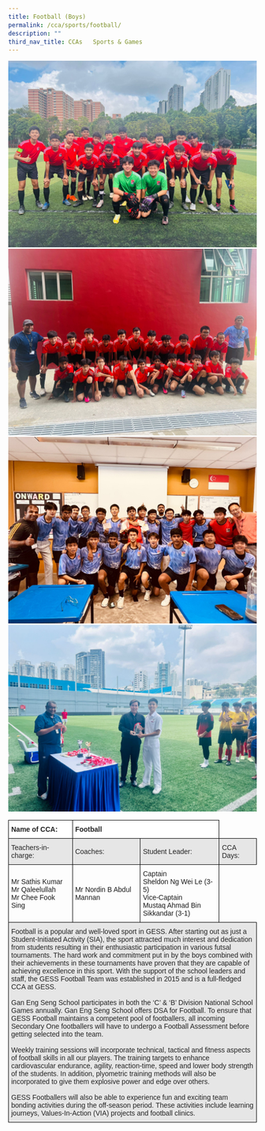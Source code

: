 ```yaml
---
title: Football (Boys)
permalink: /cca/sports/football/
description: ""
third_nav_title: CCAs   Sports & Games
---
```

![](/images/b%20division%20boys.jpeg)
<br>
![](/images/c%20division%20boys.jpeg)
<br>
![](/images/celebrations%20with%20the%20graduating%20cohort.jpeg)
<br>
![](/images/nsg%20fair%20play%20award.jpeg)
<br>

<style type="text/css">
.tg  {border-collapse:collapse;border-spacing:0;}
.tg td{border-color:black;border-style:solid;border-width:1px;font-family:Arial, sans-serif;font-size:14px;
  overflow:hidden;padding:10px 5px;word-break:normal;}
.tg th{border-color:black;border-style:solid;border-width:1px;font-family:Arial, sans-serif;font-size:14px;
  font-weight:normal;overflow:hidden;padding:10px 5px;word-break:normal;}
.tg .tg-l2bf{background-color:#FFF;color:#222;font-weight:bold;text-align:left;vertical-align:top}
.tg .tg-h5mn{background-color:#E6E6E6;color:#222;text-align:left;vertical-align:middle}
.tg .tg-1ppo{background-color:#FFF;color:#222;text-align:left;vertical-align:middle}
</style>
<table class="tg">
<thead>
  <tr>
    <th class="tg-l2bf"><span style="font-weight:bold">Name of CCA:</span></th>
    <th class="tg-l2bf" colspan="2"><span style="font-weight:bold">Football</span></th>
  </tr>
</thead>
<tbody>
  <tr>
    <td class="tg-h5mn">Teachers-in-charge:</td>
    <td class="tg-h5mn">Coaches:</td>
    <td class="tg-h5mn">Student Leader:</td>
		<td class="tg-h5mn">CCA Days:</td>
  </tr>
  <tr>
    <td class="tg-tsok">Mr Sathis Kumar<br>Mr Qaleelullah<br>Mr Chee Fook Sing</td>
    <td class="tg-tsok">Mr Nordin B Abdul Mannan</td>
    <td class="tg-tsok">Captain<br>Sheldon Ng Wei Le (3-5)<br>Vice-Captain<br>Mustaq Ahmad Bin Sikkandar (3-1)</td>
  </tr>
  <tr>
    <td class="tg-h5mn" colspan="4">Football is a popular and well-loved sport in GESS. After starting out as just a Student-Initiated Activity (SIA), the sport attracted much interest and dedication from students resulting in their enthusiastic participation in various futsal tournaments. The hard work and commitment put in by the boys combined with their achievements in these tournaments have proven that they are capable of achieving excellence in this sport. With the support of the school leaders and staff, the GESS Football Team was established in 2015 and is a full-fledged CCA at GESS.<br><br>Gan Eng Seng School participates in both the ‘C’ &amp; ‘B’ Division National School Games annually. Gan Eng Seng School offers DSA for Football. To ensure that GESS Football maintains a competent pool of footballers, all incoming Secondary One footballers will have to undergo a Football Assessment before getting selected into the team.<br><br>Weekly training sessions will incorporate technical, tactical and fitness aspects of football skills in all our players. The training targets to enhance cardiovascular endurance, agility, reaction-time, speed and lower body strength of the students. In addition, plyometric training methods will also be incorporated to give them explosive power and edge over others.<br><br>GESS Footballers will also be able to experience fun and exciting team bonding activities during the off-season period. These activities include learning journeys, Values-In-Action (VIA) projects and football clinics.<br></td>
  </tr>
</tbody>
</table>